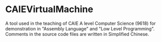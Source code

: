 # CAIEVirtualMachine
A tool used in the teaching of CAIE A level Computer Science (9618) for demonstration in "Assembly Language" and "Low Level Programming".  Comments in the source code files are written in Simplified Chinese.
